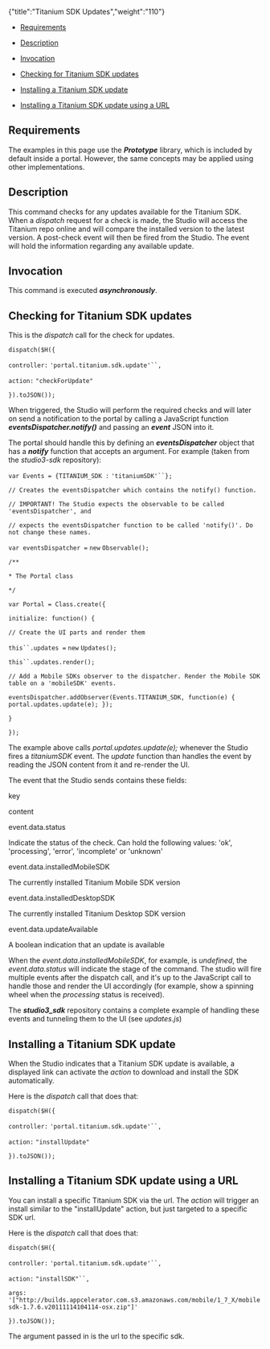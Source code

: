 {"title":"Titanium SDK Updates","weight":"110"}

* [Requirements](#Requirements)

* [Description](#Description)

* [Invocation](#Invocation)

* [Checking for Titanium SDK updates](#CheckingforTitaniumSDKupdates)

* [Installing a Titanium SDK update](#InstallingaTitaniumSDKupdate)

* [Installing a Titanium SDK update using a URL](#InstallingaTitaniumSDKupdateusingaURL)


## Requirements

The examples in this page use the **_Prototype_** library, which is included by default inside a portal. However, the same concepts may be applied using other implementations.

## Description

This command checks for any updates available for the Titanium SDK. When a _dispatch_ request for a check is made, the Studio will access the Titanium repo online and will compare the installed version to the latest version. A post-check event will then be fired from the Studio. The event will hold the information regarding any available update.

## Invocation

This command is executed **_asynchronously_**.

## Checking for Titanium SDK updates

This is the _dispatch_ call for the check for updates.

`dispatch($H({`

`controller:` `'portal.titanium.sdk.update'``,`

`action:` `"checkForUpdate"`

`}).toJSON());`

When triggered, the Studio will perform the required checks and will later on send a notification to the portal by calling a JavaScript function **_eventsDispatcher.notify()_** and passing an **_event_** JSON into it.

The portal should handle this by defining an **_eventsDispatcher_** object that has a **_notify_** function that accepts an argument.
For example (taken from the _studio3-sdk_ repository):

`var Events = {TITANIUM_SDK :` `'titaniumSDK'``};`

`// Creates the eventsDispatcher which contains the notify() function.`

`// IMPORTANT! The Studio expects the observable to be called 'eventsDispatcher', and`

`// expects the eventsDispatcher function to be called 'notify()'. Do not change these names.`

`var eventsDispatcher =` `new` `Observable();`

`/**`

`* The Portal class`

`*/`

`var Portal = Class.create({`

`initialize: function() {`

`// Create the UI parts and render them`

`this``.updates =` `new` `Updates();`

`this``.updates.render();`

`// Add a Mobile SDKs observer to the dispatcher. Render the Mobile SDK table on a 'mobileSDK' events.`

`eventsDispatcher.addObserver(Events.TITANIUM_SDK, function(e) { portal.updates.update(e); });`

`}`

`});`

The example above calls _portal.updates.update(e);_ whenever the Studio fires a _titaniumSDK_ event. The _update_ function than handles the event by reading the JSON content from it and re-render the UI.

The event that the Studio sends contains these fields:

key

content

event.data.status

Indicate the status of the check. Can hold the following values: 'ok', 'processing', 'error', 'incomplete' or 'unknown'

event.data.installedMobileSDK

The currently installed Titanium Mobile SDK version

event.data.installedDesktopSDK

The currently installed Titanium Desktop SDK version

event.data.updateAvailable

A boolean indication that an update is available

When the _event.data.installedMobileSDK_, for example, is _undefined_, the _event.data.status_ will indicate the stage of the command. The studio will fire multiple events after the dispatch call, and it's up to the JavaScript call to handle those and render the UI accordingly (for example, show a spinning wheel when the _processing_ status is received).

The **_studio3\_sdk_** repository contains a complete example of handling these events and tunneling them to the UI (see _updates.js_)

## Installing a Titanium SDK update

When the Studio indicates that a Titanium SDK update is available, a displayed link can activate the _action_ to download and install the SDK automatically.

Here is the _dispatch_ call that does that:

`dispatch($H({`

`controller:` `'portal.titanium.sdk.update'``,`

`action:` `"installUpdate"`

`}).toJSON());`

## Installing a Titanium SDK update using a URL

You can install a specific Titanium SDK via the url. The _action_ will trigger an install similar to the "installUpdate" action, but just targeted to a specific SDK url.

Here is the _dispatch_ call that does that:

`dispatch($H({`

`controller:` `'portal.titanium.sdk.update'``,`

`action:` `"installSDK"``,`

`args:` `'["http://builds.appcelerator.com.s3.amazonaws.com/mobile/1_7_X/mobilesdk-1.7.6.v20111114104114-osx.zip"]'`

`}).toJSON());`

The argument passed in is the url to the specific sdk.

